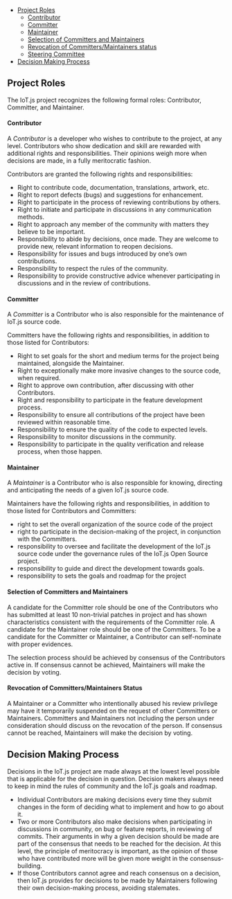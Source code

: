 * [Project Roles](#project-roles)
  - [Contributor](#contributor)
  - [Committer](#committer)
  - [Maintainer](#maintainer)
  - [Selection of Committers and Maintainers](#selection-of-committers-and-maintainers)
  - [Revocation of Committers/Maintainers status](#revocation-of-committersmaintainers-status)
  - [Steering Committee](#steering-committee)
* [Decision Making Process](#decision-making-process)

## Project Roles

The IoT.js project recognizes the following formal roles: Contributor, Committer, and Maintainer.


#### Contributor
A _Contributor_ is a developer who wishes to contribute to the project, at any level. Contributors who show dedication and skill are rewarded with additional rights and responsibilities. Their opinions weigh more when decisions are made, in a fully meritocratic fashion.

Contributors are granted the following rights and responsibilities:
* Right to contribute code, documentation, translations, artwork, etc.
* Right to report defects (bugs) and suggestions for enhancement.
* Right to participate in the process of reviewing contributions by others.
* Right to initiate and participate in discussions in any communication methods.
* Right to approach any member of the community with matters they believe to be important.
* Responsibility to abide by decisions, once made. They are welcome to provide new, relevant information to reopen decisions.
* Responsibility for issues and bugs introduced by one’s own contributions.
* Responsibility to respect the rules of the community.
* Responsibility to provide constructive advice whenever participating in discussions and in the review of contributions.

#### Committer
A _Committer_ is a Contributor who is also responsible for the maintenance of IoT.js source code. 

Committers have the following rights and responsibilities, in addition to those listed for Contributors:
* Right to set goals for the short and medium terms for the project being maintained, alongside the Maintainer.
* Right to exceptionally make more invasive changes to the source code, when required.
* Right to approve own contribution, after discussing with other Contributors.
* Right and responsibility to participate in the feature development process.
* Responsibility to ensure all contributions of the project have been reviewed within reasonable time.
* Responsibility to ensure the quality of the code to expected levels.
* Responsibility to monitor discussions in the community.
* Responsibility to participate in the quality verification and release process, when those happen.

#### Maintainer
A _Maintainer_ is a Contributor who is also responsible for knowing, directing and anticipating the needs of a given IoT.js source code. 

Maintainers have the following rights and responsibilities, in addition to those listed for Contributors and Committers:
* right to set the overall organization of the source code of the project
* right to participate in the decision-making of the project, in conjunction with the Committers.
* responsibility to oversee and facilitate the development of the IoT.js source code under the governance rules of the IoT.js Open Source project.
* responsibility to guide and direct the development towards goals.
* responsibility to sets the goals and roadmap for the project

#### Selection of Committers and Maintainers

A candidate for the Committer role should be one of the Contributors who has submitted at least 10 non-trivial patches in project and has shown characteristics consistent with the requirements of the Committer role. 
A candidate for the Maintainer role should be one of the Committers. 
To be a candidate for the Committer or Maintainer, a Contributor can self-nominate with proper evidences.

The selection process should be achieved by consensus of the Contributors active in. If consensus cannot be achieved, Maintainers will make the decision by voting.

#### Revocation of Committers/Maintainers Status

A Maintainer or a Committer who intentionally abused his review privilege may have it temporarily suspended on the request of other Committers or Maintainers. Committers and Maintainers not including the person under consideration should discuss on the revocation of the person. If consensus cannot be reached, Maintainers will make the decision by voting.

## Decision Making Process

Decisions in the IoT.js project are made always at the lowest level possible that is applicable for the decision in question. Decision makers always need to keep in mind the rules of community and the IoT.js goals and roadmap.

* Individual Contributors are making decisions every time they submit changes in the form of deciding what to implement and how to go about it.
* Two or more Contributors also make decisions when participating in discussions in community, on bug or feature reports, in reviewing of commits. Their arguments in why a given decision should be made are part of the consensus that needs to be reached for the decision. At this level, the principle of meritocracy is important, as the opinion of those who have contributed more will be given more weight in the consensus-building.
* If those Contributors cannot agree and reach consensus on a decision, then IoT.js provides for decisions to be made by Maintainers following their own decision-making process, avoiding stalemates.